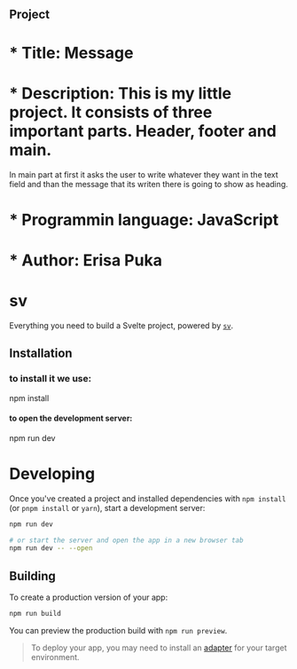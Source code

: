  ## Project
 
 # * Title: Message 

 # *  Description: This is my little project. It consists of three important parts. Header, footer and main. 
   In main part at first it asks the user to write whatever they want in the text field and than the message 
   that its writen there is going to show as heading.

 # * Programmin language: JavaScript

 # * Author: Erisa Puka

# sv

Everything you need to build a Svelte project, powered by [`sv`](https://github.com/sveltejs/cli).

## Installation

### to install it we use:
npm install

#### to open the development server:
npm run dev


# Developing

Once you've created a project and installed dependencies with `npm install` (or `pnpm install` or `yarn`), start a development server:

```bash
npm run dev

# or start the server and open the app in a new browser tab
npm run dev -- --open
```

## Building

To create a production version of your app:

```bash
npm run build
```

You can preview the production build with `npm run preview`.

> To deploy your app, you may need to install an [adapter](https://svelte.dev/docs/kit/adapters) for your target environment.
